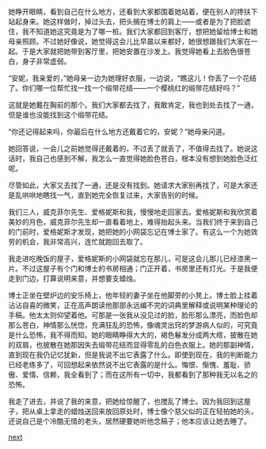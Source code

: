 
她睁开眼睛，看到自己在什么地方，还看到大家都围着她站着，便在别人的搀扶下站起身来。她这样做时，掉过头去，把头搁在博士的肩上——或者是为了把脸遮住，我不知道她这究竟是为了哪一桩。我们大家都回到客厅，想把她留给博士和她母亲照顾。不过她好像说，她觉得这会儿比早晨以来都好，她很想跟我们大家在一起。于是大家就把她带到客厅里，把她安置在沙发上。我觉得她看上去脸色很苍白，身子非常虚弱。

“安妮，我亲爱的，”她母亲一边为她理好衣服，一边说，“瞧这儿！你丢了一个花结了。你们哪一位帮忙找一找一个缎带花结——一个樱桃红的缎带花结好吗？”

这就是她戴在胸前的那个。我们大家都去找了，我敢肯定，我也到处去找了一通，但是谁也没能找到这个缎带花结。

“你还记得起来吗，你最后在什么地方还戴着它的，安妮？”她母亲问道。

她回答说，一会儿之前她觉得还戴着的，不过丢了就丢了，不值得去找了。她说这话时，我自己也感到不解，我怎么一直觉得她脸色苍白，根本没有想到她脸色泛红呢。

尽管如此，大家又去找了一通，还是没有找到。她请求大家别再找了，可是大家还是乱哄哄地瞎找一气，直到她完全恢复过来，大家告别的时候。

我们三人，威克菲尔先生、爱格妮斯和我，慢慢地走回家去。爱格妮斯和我欣赏着美妙的月色，威克菲尔先生却一直看着地上，难得抬起头来。当我们终于来到自己的门前时，爱格妮斯才发现，她把她的小网袋忘记在博士家了。有这么一个为她效劳的机会，我非常高兴，连忙就跑回去取了。

我走进吃晚饭的屋子，爱格妮斯的小网袋就忘在那儿，可是这会儿那儿已经漆黑一片。不过这屋子有个门和博士的书房相通；门正开着，书房里还有灯光。于是我便走到门边，打算说明来意，并想要支蜡烛。

博士正坐在壁炉边的安乐椅上，他年轻的妻子坐在他脚旁的小凳上。博士脸上挂着沾沾自喜的微笑，正在高声朗读他那部永远编不完的词典里解释或说明某种理论的手稿。他太太则仰望着他。可那是一张我从没见过的脸，脸形那么漂亮，而脸色却那么苍白，神情那么恍惚，充满狂乱的恐怖，像魂灵出窍的梦游病人似的，可究竟是什么恐怖，我不得而知。她的眼睛睁得大大的，褐色鬈发分成两大绺，披散在她的双肩，也披散在她那因失去缎带花结而显得零乱的白色衣服上。她的那副神情，直到现在我仍记忆犹新，但是我说不出它表露了什么。即使到现在，我的判断能力已经老练多了，可回想起来依然说不出它表露的是什么。悔恨、惭愧、羞耻、骄傲、爱情、信赖，我全看到了；而在这所有一切中，我都看到了那种我无以名之的恐怖。

我走了进去，并说了我的来意，把她给惊醒了，也搅乱了博士。因为我回到这屋子，把从桌上拿走的蜡烛送回来放回原处时，博士像个慈父似的正在轻拍她的头，还说自己是个冷酷无情的老头，居然硬要她听他念稿子；他本应该让她去睡了。

[next](page226)